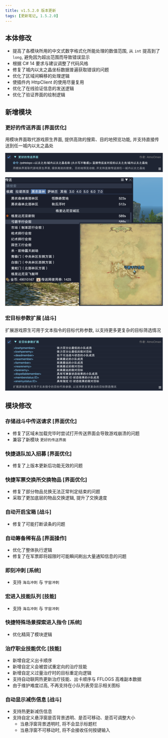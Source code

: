 ```yaml
---
title: v1.5.2.0 版本更新
tags: [更新笔记, 1.5.2.0]
---
```


## 本体修改

- 提高了各模块所用的中文式数字格式化所能处理的数值范围, 从 `int` 提高到了 `long`, 避免因为超出范围而导致错误显示
- 根据 C# 14 要求与建议调整了代码风格
- 修复了城内以太之晶坐标数据普遍获取错误的问题
- 优化了区域间瞬移的处理逻辑
- 使插件内 HttpClient 的使用尽量复用
- 优化了在线验证信息的发送逻辑
- 优化了验证界面的绘制逻辑

## 新增模块

### 更好的传送界面 [界面优化]

用模块界面取代游戏原生界面, 提供高效的搜索、目的地预览功能, 并支持直接传送到任一城内以太之晶处

![BetterTeleport](/assets/Changelog/1.5.2.0/BetterTeleport.png)

![BetterTeleport-UI](/assets/Changelog/1.5.2.0/BetterTeleport-UI.png)

### 宏目标参数扩展 [战斗]

扩展游戏原生可用于文本指令的目标代称参数, 以支持更多更复杂的目标筛选情况

![ExpandMacroTargetParameters](/assets/Changelog/1.5.2.0/ExpandMacroTargetParameters.png)

## 模块修改

### 存储战斗中传送请求 [界面优化]

- 修复了区域未加载完毕时尝试打开传送界面会导致游戏崩溃的问题
- 兼容了新模块 `更好的传送界面`

### 快捷退队加入招募 [界面优化]

- 修复了上版本更新后功能无效的问题

### 快捷军票交换所交换物品 [界面优化]

- 修复了部分物品兑换无法正常判定结束的问题
- 采取了更加底层的物品交换逻辑, 提升了交换速度

### 自动开启宝箱 [战斗]

- 修复了可能打断读条的问题

### 自动筹备稀有品 [界面操作]

- 优化了整体执行逻辑
- 修复了在军票即将超限时可能瞬间刷出大量通知信息的问题

### 即刻冲刺 [系统]

- 支持 `海岛冲刺` 与 `宇宙冲刺`

### 宏进入技能队列 [技能]

- 支持 `海岛冲刺` 与 `宇宙冲刺`

### 快捷特殊场景探索进入指令 [系统]

- 优化精简了模块逻辑

### 治疗职业技能优化 [技能]

- 新增自定义出卡顺序
- 新增自定义会被尝试重定向的治疗技能
- 新增自定义过量治疗时的目标重定向逻辑
- 支持自动联网热更新治疗技能、出卡顺序与 FFLOGS 高难副本数据
- 由于维护难度过高, 不再支持在小队列表旁显示相关图标

### 自动显示减伤信息 [战斗]

- 支持热更新减伤信息
- 支持自定义悬浮窗是否背景透明、是否可移动、是否可调整大小
    - 当悬浮窗背景透明时, 将不会显示标题栏
    - 当悬浮窗不可移动时, 将不会接收任何按键输入